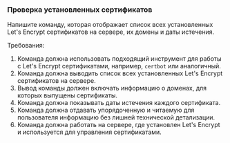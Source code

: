 
### Проверка установленных сертификатов

Напишите команду, которая отображает список всех установленных Let's Encrypt сертификатов на сервере, их домены и даты истечения.

Требования:
1. Команда должна использовать подходящий инструмент для работы с Let's Encrypt сертификатами, например, `certbot` или аналогичный.
2. Команда должна выводить список всех установленных Let's Encrypt сертификатов на сервере.
3. Вывод команды должен включать информацию о доменах, для которых выпущены сертификаты.
4. Команда должна показывать даты истечения каждого сертификата.
5. Команда должна отдавать упорядоченную и читаемую для пользователя информацию без лишней технической детализации.
6. Команда должна работать на сервере, где установлен Let's Encrypt и используется для управления сертификатами.
